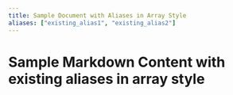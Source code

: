 ```yaml
---
title: Sample Document with Aliases in Array Style
aliases: ["existing_alias1", "existing_alias2"]
---
```


# Sample Markdown Content with existing aliases in array style
